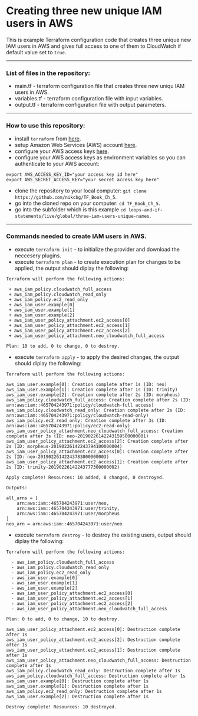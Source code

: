 # Creating three new unique IAM users in AWS 

This is example Terraform configuration code that creates three unique new IAM users in AWS and gives full access to one of them to CloudWatch if default value set to `true`. 

-----------------------------------------------------------------------------------------------------------------------
### List of files in the repository:
- main.tf - terraform configuration file that creates three new uniqu IAM users in AWS.
- variables.tf - terraform configuration file with input variables.
- output.tf - terraform configuration file with output parameters.

----------------------------------------------------------------------------------------------------------------------
### How to use this repository:
- install `terraform` from [here](https://www.terraform.io/downloads.html).
- setup Amazon Web Services (AWS) account [here](https://aws.amazon.com/).
- configure your AWS access keys [here](https://docs.aws.amazon.com/general/latest/gr/aws-sec-cred-types.html#access-keys-and-secret-access-keys).
- configure your AWS access keys as environment variables so you can authenticate to your AWS account:

```
export AWS_ACCESS_KEY_ID="your access key id here"
export AWS_SECRET_ACCESS_KEY="your secret access key here"
```
   
- clone the repository to your local computer: `git clone https://github.com/nikcbg/TF_Book_Ch_5`.
- go into the cloned repo on your computer: `cd TF_Book_Ch_5`.
- go into the subfolder which is this example `cd loops-and-if-statements/live/global/three-iam-users-unique-names`.

------------------------------------------------------------------------------------------------------------------
### Commands needed to create IAM users in AWS.

- execute `terraform init` - to initialize the provider and download the neccesery plugins.
- execute `terraform plan` - to create execution plan for changes to be applied, the output should diplay the following:

```
Terraform will perform the following actions:

 + aws_iam_policy.cloudwatch_full_access
 + aws_iam_policy.cloudwatch_read_only
 + aws_iam_policy.ec2_read_only
 + aws_iam_user.example[0]
 + aws_iam_user.example[1]
 + aws_iam_user.example[2]
 + aws_iam_user_policy_attachment.ec2_access[0]
 + aws_iam_user_policy_attachment.ec2_access[1]
 + aws_iam_user_policy_attachment.ec2_access[2]
 + aws_iam_user_policy_attachment.neo_cloudwatch_full_access

Plan: 10 to add, 0 to change, 0 to destroy.
```
- execute `terraform apply` - to apply the desired changes, the output should diplay the following:

```
Terraform will perform the following actions:

aws_iam_user.example[0]: Creation complete after 1s (ID: neo)
aws_iam_user.example[1]: Creation complete after 1s (ID: trinity)
aws_iam_user.example[2]: Creation complete after 2s (ID: morpheus)
aws_iam_policy.cloudwatch_full_access: Creation complete after 2s (ID: arn:aws:iam::465704243971:policy/cloudwatch-full access)
aws_iam_policy.cloudwatch_read_only: Creation complete after 2s (ID: arn:aws:iam::465704243971:policy/cloudwatch-read-only)
aws_iam_policy.ec2_read_only: Creation complete after 3s (ID: arn:aws:iam::465704243971:policy/ec2-read-only)
aws_iam_user_policy_attachment.neo_cloudwatch_full_access: Creation complete after 3s (ID: neo-20190226142243159500000001)
aws_iam_user_policy_attachment.ec2_access[2]: Creation complete after 2s (ID: morpheus-20190226142243794100000004)
aws_iam_user_policy_attachment.ec2_access[0]: Creation complete after 2s (ID: neo-20190226142243783000000003)
aws_iam_user_policy_attachment.ec2_access[1]: Creation complete after 2s (ID: trinity-20190226142243777300000002)

Apply complete! Resources: 10 added, 0 changed, 0 destroyed.

Outputs:

all_arns = [
    arn:aws:iam::465704243971:user/neo,
    arn:aws:iam::465704243971:user/trinity,
    arn:aws:iam::465704243971:user/morpheus
]
neo_arn = arn:aws:iam::465704243971:user/neo

```

- execute `terraform destroy` - to destroy the existing users, output should diplay the following:

```
Terraform will perform the following actions:

  - aws_iam_policy.cloudwatch_full_access
  - aws_iam_policy.cloudwatch_read_only
  - aws_iam_policy.ec2_read_only
  - aws_iam_user.example[0]
  - aws_iam_user.example[1]
  - aws_iam_user.example[2]
  - aws_iam_user_policy_attachment.ec2_access[0]
  - aws_iam_user_policy_attachment.ec2_access[1]
  - aws_iam_user_policy_attachment.ec2_access[2]
  - aws_iam_user_policy_attachment.neo_cloudwatch_full_access

Plan: 0 to add, 0 to change, 10 to destroy.

aws_iam_user_policy_attachment.ec2_access[0]: Destruction complete after 1s
aws_iam_user_policy_attachment.ec2_access[2]: Destruction complete after 1s
aws_iam_user_policy_attachment.ec2_access[1]: Destruction complete after 1s
aws_iam_user_policy_attachment.neo_cloudwatch_full_access: Destruction complete after 1s
aws_iam_policy.cloudwatch_read_only: Destruction complete after 1s
aws_iam_policy.cloudwatch_full_access: Destruction complete after 1s
aws_iam_user.example[0]: Destruction complete after 1s
aws_iam_user.example[1]: Destruction complete after 1s
aws_iam_policy.ec2_read_only: Destruction complete after 1s
aws_iam_user.example[2]: Destruction complete after 1s

Destroy complete! Resources: 10 destroyed.
```

